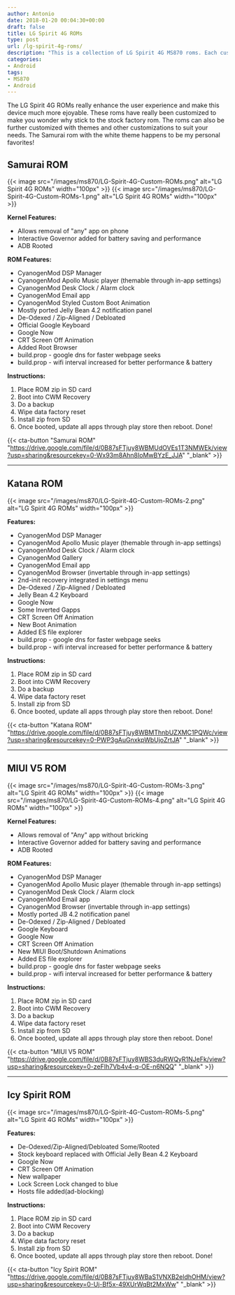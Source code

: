 ```yaml
---
author: Antonio
date: 2018-01-20 00:04:30+00:00
draft: false
title: LG Spirit 4G ROMs
type: post
url: /lg-spirit-4g-roms/
description: "This is a collection of LG Spirit 4G MS870 roms. Each custom rom has its own unique style and enhancements to improve the performance and overall user experience."
categories:
- Android
tags:
- MS870
- Android
---
```


The LG Spirit 4G ROMs really enhance the user experience and make this device much more ejoyable. These roms have really been customized to make you wonder why stick to the stock factory rom. The roms can also be further customized with themes and other customizations to suit your needs. The Samurai rom with the white theme happens to be my personal favorites!

<!--more-->

## Samurai ROM

{{< image src="/images/ms870/LG-Spirit-4G-Custom-ROMs.png" alt="LG Spirit 4G ROMs" width="100px" >}}
{{< image src="/images/ms870/LG-Spirit-4G-Custom-ROMs-1.png" alt="LG Spirit 4G ROMs" width="100px" >}}

**Kernel Features:**

- Allows removal of "any" app on phone
- Interactive Governor added for battery saving and performance
- ADB Rooted

**ROM Features:**

- CyanogenMod DSP Manager
- CyanogenMod Apollo Music player (themable through in-app settings)
- CyanogenMod Desk Clock / Alarm clock
- CyanogenMod Email app
- CyanogenMod Styled Custom Boot Animation
- Mostly ported Jelly Bean 4.2 notification panel
- De-Odexed / Zip-Aligned / Debloated
- Official Google Keyboard
- Google Now
- CRT Screen Off Animation
- Added Root Browser
- build.prop - google dns for faster webpage seeks
- build.prop - wifi interval increased for better performance & battery

**Instructions:**

1. Place ROM zip in SD card
2. Boot into CWM Recovery
3. Do a backup
4. Wipe data factory reset
5. Install zip from SD
6. Once booted, update all apps through play store then reboot. Done!

{{< cta-button "Samurai ROM" "https://drive.google.com/file/d/0B87sFTjuy8WBMUdOVEs1T3NMWEk/view?usp=sharing&resourcekey=0-Wx93m8Ahn8IoMwBYzE_JJA" "_blank" >}}

<hr>

## Katana ROM

{{< image src="/images/ms870/LG-Spirit-4G-Custom-ROMs-2.png" alt="LG Spirit 4G ROMs" width="100px" >}}

**Features:**

- CyanogenMod DSP Manager
- CyanogenMod Apollo Music player (themable through in-app settings)
- CyanogenMod Desk Clock / Alarm clock
- CyanogenMod Gallery
- CyanogenMod Email app
- CyanogenMod Browser (invertable through in-app settings)
- 2nd-init recovery integrated in settings menu
- De-Odexed / Zip-Aligned / Debloated
- Jelly Bean 4.2 Keyboard
- Google Now
- Some Inverted Gapps
- CRT Screen Off Animation
- New Boot Animation
- Added ES file explorer
- build.prop - google dns for faster webpage seeks
- build.prop - wifi interval increased for better performance & battery

**Instructions:**

1. Place ROM zip in SD card
2. Boot into CWM Recovery
3. Do a backup
4. Wipe data factory reset
5. Install zip from SD
6. Once booted, update all apps through play store then reboot. Done!

{{< cta-button "Katana ROM" "https://drive.google.com/file/d/0B87sFTjuy8WBMThnbUZXMC1PQWc/view?usp=sharing&resourcekey=0-PWP3gAuGnxkpWbUjoZrtJA" "_blank" >}}

<hr>

## MIUI V5 ROM

{{< image src="/images/ms870/LG-Spirit-4G-Custom-ROMs-3.png" alt="LG Spirit 4G ROMs" width="100px" >}}
{{< image src="/images/ms870/LG-Spirit-4G-Custom-ROMs-4.png" alt="LG Spirit 4G ROMs" width="100px" >}}

**Kernel Features:**

- Allows removal of "Any" app without bricking
- Interactive Governor added for battery saving and performance
- ADB Rooted

**ROM Features:**

- CyanogenMod DSP Manager
- CyanogenMod Apollo Music player (themable through in-app settings)
- CyanogenMod Desk Clock / Alarm clock
- CyanogenMod Email app
- CyanogenMod Browser (invertable through in-app settings)
- Mostly ported JB 4.2 notification panel
- De-Odexed / Zip-Aligned / Debloated
- Google Keyboard
- Google Now
- CRT Screen Off Animation
- New MIUI Boot/Shutdown Animations
- Added ES file explorer
- build.prop - google dns for faster webpage seeks
- build.prop - wifi interval increased for better performance & battery

**Instructions:**

1. Place ROM zip in SD card
2. Boot into CWM Recovery
3. Do a backup
4. Wipe data factory reset
5. Install zip from SD
6. Once booted, update all apps through play store then reboot. Done!

{{< cta-button "MIUI V5 ROM" "https://drive.google.com/file/d/0B87sFTjuy8WBS3duRWQyR1NJeFk/view?usp=sharing&resourcekey=0-zeFIh7Vb4v4-q-OE-n6NQQ" "_blank" >}}

<hr>

## Icy Spirit ROM

{{< image src="/images/ms870/LG-Spirit-4G-Custom-ROMs-5.png" alt="LG Spirit 4G ROMs" width="100px" >}}

**Features:**

- De-Odexed/Zip-Aligned/Debloated Some/Rooted
- Stock keyboard replaced with Official Jelly Bean 4.2 Keyboard
- Google Now
- CRT Screen Off Animation
- New wallpaper
- Lock Screen Lock changed to blue
- Hosts file added(ad-blocking)

**Instructions:**

1. Place ROM zip in SD card
2. Boot into CWM Recovery
3. Do a backup
4. Wipe data factory reset
5. Install zip from SD
6. Once booted, update all apps through play store then reboot. Done!

{{< cta-button "Icy Spirit ROM" "https://drive.google.com/file/d/0B87sFTjuy8WBaS1VNXB2eldhOHM/view?usp=sharing&resourcekey=0-Uj-Bf5x-49XUrWqBt2MxWw" "_blank" >}}
